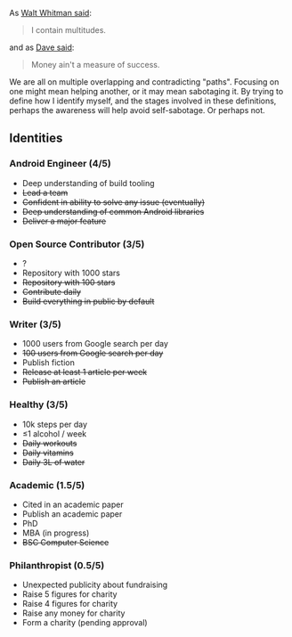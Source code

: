 As [Walt Whitman said](https://poets.org/poem/song-myself-51):

> I contain multitudes.

and as [Dave said](https://genius.com/Dave-picture-me-lyrics):

> Money ain't a measure of success.

We are all on multiple overlapping and contradicting "paths". Focusing on one might mean helping another, or it may mean sabotaging it. By trying to define how I identify myself, and the stages involved in these definitions, perhaps the awareness will help avoid self-sabotage. Or perhaps not. 

## Identities

### Android Engineer (4/5)

- Deep understanding of build tooling
- ~~Lead a team~~
- ~~Confident in ability to solve any issue (eventually)~~
- ~~Deep understanding of common Android libraries~~
- ~~Deliver a major feature~~

### Open Source Contributor (3/5)

- ?
- Repository with 1000 stars
- ~~Repository with 100 stars~~
- ~~Contribute daily~~
- ~~Build everything in public by default~~

### Writer (3/5)

- 1000 users from Google search per day
- ~~100 users from Google search per day~~
- Publish fiction
- ~~Release at least 1 article per week~~
- ~~Publish an article~~

### Healthy (3/5)

- 10k steps per day
- ≤1 alcohol / week
- ~~Daily workouts~~
- ~~Daily vitamins~~
- ~~Daily 3L of water~~

### Academic (1.5/5)

- Cited in an academic paper
- Publish an academic paper
- PhD
- MBA (in progress)
- ~~BSC Computer Science~~

### Philanthropist (0.5/5)

- Unexpected publicity about fundraising
- Raise 5 figures for charity
- Raise 4 figures for charity
- Raise any money for charity
- Form a charity (pending approval)